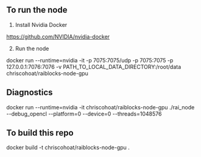 ## To run the node

1) Install Nvidia Docker

https://github.com/NVIDIA/nvidia-docker

2) Run the node

docker run --runtime=nvidia -it -p 7075:7075/udp -p 7075:7075 -p 127.0.0.1:7076:7076 -v PATH_TO_LOCAL_DATA_DIRECTORY:/root/data chriscohoat/raiblocks-node-gpu

## Diagnostics

docker run --runtime=nvidia -it chriscohoat/raiblocks-node-gpu ./rai_node --debug_opencl --platform=0 --device=0 --threads=1048576

## To build this repo

docker build -t chriscohoat/raiblocks-node-gpu .
